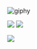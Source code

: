 
![giphy](https://github.com/QuangD23AT250/QuangD23AT250/assets/145293304/2d8394d8-04cd-42e6-9552-fcab229ba808)

![](https://github-readme-stats.vercel.app/api?username=QuangD23AT250&theme=dark&hide_border=true&include_all_commits=false&count_private=true)
![](https://github-readme-streak-stats.herokuapp.com/?user=QuangD23AT250&theme=dark&hide_border=true)<br/>

![](https://quotes-github-readme.vercel.app/api?type=horizontal&theme=radical)

